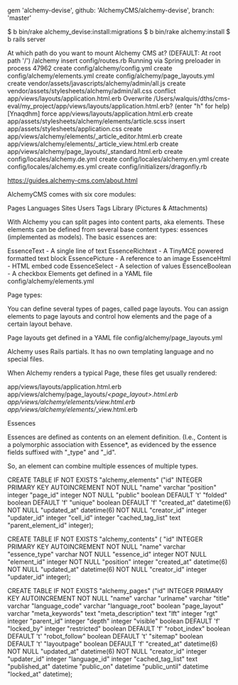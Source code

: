 gem 'alchemy-devise', github: 'AlchemyCMS/alchemy-devise', branch: 'master'

$ b bin/rake alchemy_devise:install:migrations
$ b bin/rake alchemy:install
$ b rails server

At which path do you want to mount Alchemy CMS at? (DEFAULT: At root path '/') /alchemy
      insert  config/routes.rb
Running via Spring preloader in process 47962
      create  config/alchemy/config.yml
      create  config/alchemy/elements.yml
      create  config/alchemy/page_layouts.yml
      create  vendor/assets/javascripts/alchemy/admin/all.js
      create  vendor/assets/stylesheets/alchemy/admin/all.css
    conflict  app/views/layouts/application.html.erb
Overwrite /Users/walquis/dths/cms-eval/my_project/app/views/layouts/application.html.erb? (enter "h" for help) [Ynaqdhm] 
       force  app/views/layouts/application.html.erb
      create  app/assets/stylesheets/alchemy/elements/article.scss
      insert  app/assets/stylesheets/application.css
      create  app/views/alchemy/elements/_article_editor.html.erb
      create  app/views/alchemy/elements/_article_view.html.erb
      create  app/views/alchemy/page_layouts/_standard.html.erb
      create  config/locales/alchemy.de.yml
      create  config/locales/alchemy.en.yml
      create  config/locales/alchemy.es.yml
      create  config/initializers/dragonfly.rb


https://guides.alchemy-cms.com/about.html

AlchemyCMS comes with six core modules:

Pages
Languages
Sites
Users
Tags
Library (Pictures & Attachments)

With Alchemy you can split pages into content parts, aka elements. These elements can be defined from several base content types: essences (implemented as models). The basic essences are:

EssenceText - A single line of text
EssenceRichtext - A TinyMCE powered formatted text block
EssencePicture - A reference to an image
EssenceHtml - HTML embed code
EssenceSelect - A selection of values
EssenceBoolean - A checkbox
Elements get defined in a YAML file config/alchemy/elements.yml


Page types:

You can define several types of pages, called page layouts. You can assign elements to page layouts and control how elements and the page of a certain layout behave.

Page layouts get defined in a YAML file config/alchemy/page_layouts.yml


Alchemy uses Rails partials. It has no own templating language and no special files.

When Alchemy renders a typical Page, these files get usually rendered:

app/views/layouts/application.html.erb
app/views/alchemy/page_layouts/_<page_layout>.html.erb
app/views/alchemy/elements/_<element>_view.html.erb
app/views/alchemy/elements/_<essence>_view.html.erb


Essences

Essences are defined as contents on an element definition.
(I.e., Content is a polymorphic association with Essence*, as evidenced by the essence fields suffixed with "_type" and "_id".

 So, an element can combine multiple essences of multiple types.


CREATE TABLE IF NOT EXISTS "alchemy_elements" ("id" INTEGER PRIMARY KEY AUTOINCREMENT NOT NULL
 "name" varchar
 "position" integer
 "page_id" integer NOT NULL
 "public" boolean DEFAULT 't'
 "folded" boolean DEFAULT 'f'
 "unique" boolean DEFAULT 'f'
 "created_at" datetime(6) NOT NULL
 "updated_at" datetime(6) NOT NULL
 "creator_id" integer
 "updater_id" integer
 "cell_id" integer
 "cached_tag_list" text
 "parent_element_id" integer);


CREATE TABLE IF NOT EXISTS "alchemy_contents" (
 "id" INTEGER PRIMARY KEY AUTOINCREMENT NOT NULL
 "name" varchar
 "essence_type" varchar NOT NULL
 "essence_id" integer NOT NULL
 "element_id" integer NOT NULL
 "position" integer
 "created_at" datetime(6) NOT NULL
 "updated_at" datetime(6) NOT NULL
 "creator_id" integer
 "updater_id" integer);

CREATE TABLE IF NOT EXISTS "alchemy_pages" ("id" INTEGER PRIMARY KEY AUTOINCREMENT NOT NULL
 "name" varchar
 "urlname" varchar
 "title" varchar
 "language_code" varchar
 "language_root" boolean
 "page_layout" varchar
 "meta_keywords" text
 "meta_description" text
 "lft" integer
 "rgt" integer
 "parent_id" integer
 "depth" integer
 "visible" boolean DEFAULT 'f'
 "locked_by" integer
 "restricted" boolean DEFAULT 'f'
 "robot_index" boolean DEFAULT 't'
 "robot_follow" boolean DEFAULT 't'
 "sitemap" boolean DEFAULT 't'
 "layoutpage" boolean DEFAULT 'f'
 "created_at" datetime(6) NOT NULL
 "updated_at" datetime(6) NOT NULL
 "creator_id" integer
 "updater_id" integer
 "language_id" integer
 "cached_tag_list" text
 "published_at" datetime
 "public_on" datetime
 "public_until" datetime
 "locked_at" datetime);

